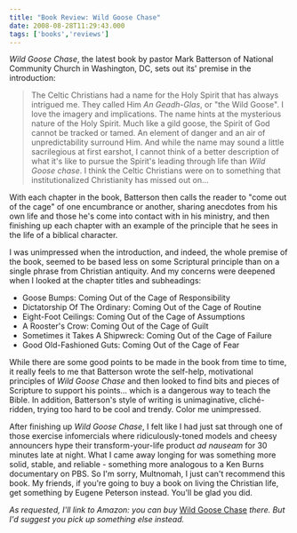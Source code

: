 ```yaml
---
title: "Book Review: Wild Goose Chase"
date: 2008-08-28T11:29:43.000
tags: ['books','reviews']
---
```


_Wild Goose Chase_, the latest book by pastor Mark Batterson of National Community Church in Washington, DC, sets out its' premise in the introduction:

> The Celtic Christians had a name for the Holy Spirit that has always intrigued me. They called Him _An Geadh-Glas_, or "the Wild Goose". I love the imagery and implications. The name hints at the mysterious nature of the Holy Spirit. Much like a gild goose, the Spirit of God cannot be tracked or tamed. An element of danger and an air of unpredictability surround Him. And while the name may sound a little sacrilegious at first earshot, I cannot think of a better description of what it's like to pursue the Spirit's leading through life than _Wild Goose chase_. I think the Celtic Christians were on to something that institutionalized Christianity has missed out on...

With each chapter in the book, Batterson then calls the reader to "come out of the cage" of one encumbrance or another, sharing anecdotes from his own life and those he's come into contact with in his ministry, and then finishing up each chapter with an example of the principle that he sees in the life of a biblical character.

I was unimpressed when the introduction, and indeed, the whole premise of the book, seemed to be based less on some Scriptural principle than on a single phrase from Christian antiquity. And my concerns were deepened when I looked at the chapter titles and subheadings:

- Goose Bumps: Coming Out of the Cage of Responsibility
- Dictatorship Of The Ordinary: Coming Out of the Cage of Routine
- Eight-Foot Ceilings: Coming Out of the Cage of Assumptions
- A Rooster's Crow: Coming Out of the Cage of Guilt
- Sometimes it Takes A Shipwreck: Coming Out of the Cage of Failure
- Good Old-Fashioned Guts: Coming Out of the Cage of Fear

While there are some good points to be made in the book from time to time, it really feels to me that Batterson wrote the self-help, motivational principles of _Wild Goose Chase_ and then looked to find bits and pieces of Scripture to support his points... which is a dangerous way to teach the Bible. In addition, Batterson's style of writing is unimaginative, cliché-ridden, trying too hard to be cool and trendy. Color me unimpressed.

After finishing up _Wild Goose Chase_, I felt like I had just sat through one of those exercise infomercials where ridiculously-toned models and cheesy announcers hype their transform-your-life product _ad nauseam_ for 30 minutes late at night. What I came away longing for was something more solid, stable, and reliable - something more analogous to a Ken Burns documentary on PBS. So I'm sorry, Multnomah, I just can't recommend this book. My friends, if you're going to buy a book on living the Christian life, get something by Eugene Peterson instead. You'll be glad you did.

_As requested, I'll link to Amazon: you can buy_ [Wild Goose Chase](http://www.amazon.com/exec/obidos/ASIN/1590527194) _there. But I'd suggest you pick up something else instead._
